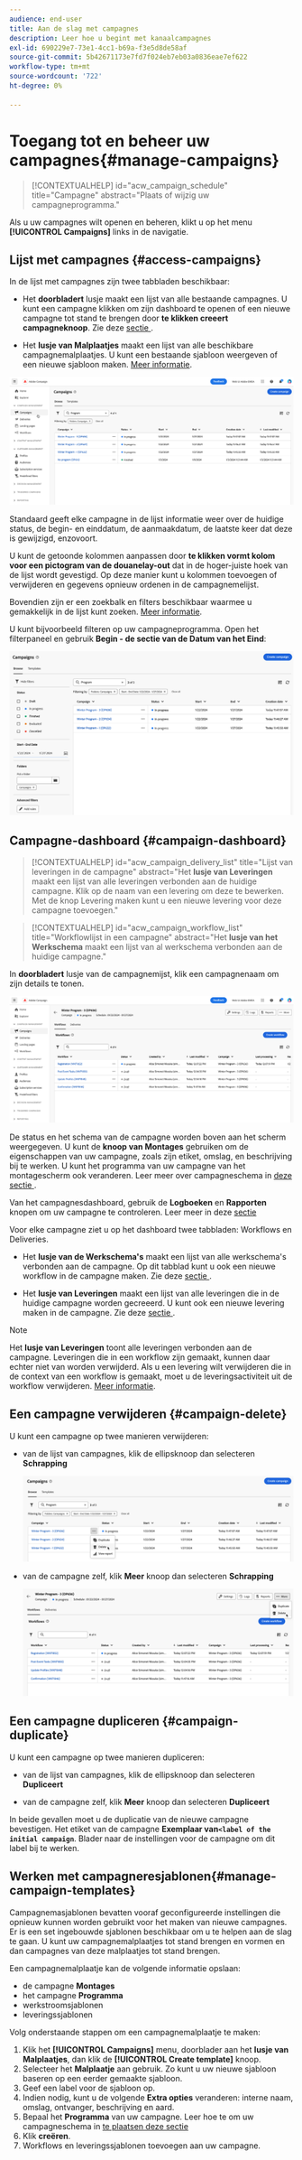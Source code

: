 ```yaml
---
audience: end-user
title: Aan de slag met campagnes
description: Leer hoe u begint met kanaalcampagnes
exl-id: 690229e7-73e1-4cc1-b69a-f3e5d8de58af
source-git-commit: 5b42671173e7fd7f024eb7eb03a0836eae7ef622
workflow-type: tm+mt
source-wordcount: '722'
ht-degree: 0%

---
```


# Toegang tot en beheer uw campagnes{#manage-campaigns}

>[!CONTEXTUALHELP]
>id="acw_campaign_schedule"
>title="Campagne"
>abstract="Plaats of wijzig uw campagneprogramma."

Als u uw campagnes wilt openen en beheren, klikt u op het menu **[!UICONTROL Campaigns]** links in de navigatie.

## Lijst met campagnes {#access-campaigns}

In de lijst met campagnes zijn twee tabbladen beschikbaar:

* Het **doorbladert** lusje maakt een lijst van alle bestaande campagnes. U kunt een campagne klikken om zijn dashboard te openen of een nieuwe campagne tot stand te brengen door **te klikken creeert campagneknoop**. Zie deze [ sectie ](create-campaigns.md#create-campaigns).

* Het **lusje van Malplaatjes** maakt een lijst van alle beschikbare campagnemalplaatjes. U kunt een bestaande sjabloon weergeven of een nieuwe sjabloon maken. [Meer informatie](#manage-campaign-templates).

![ lijst van de Campagne ](assets/campaign-list.png)

Standaard geeft elke campagne in de lijst informatie weer over de huidige status, de begin- en einddatum, de aanmaakdatum, de laatste keer dat deze is gewijzigd, enzovoort.

U kunt de getoonde kolommen aanpassen door **te klikken vormt kolom voor een pictogram van de douanelay-out** dat in de hoger-juiste hoek van de lijst wordt gevestigd. Op deze manier kunt u kolommen toevoegen of verwijderen en gegevens opnieuw ordenen in de campagnemelijst.

Bovendien zijn er een zoekbalk en filters beschikbaar waarmee u gemakkelijk in de lijst kunt zoeken. [Meer informatie](../get-started/user-interface.md#list-screens).

U kunt bijvoorbeeld filteren op uw campagneprogramma. Open het filterpaneel en gebruik **Begin - de sectie van de Datum van het Eind**:

![ filter van de Campagne ](assets/campaign-filter-on-dates.png)

## Campagne-dashboard {#campaign-dashboard}

>[!CONTEXTUALHELP]
>id="acw_campaign_delivery_list"
>title="Lijst van leveringen in de campagne"
>abstract="Het **lusje van Leveringen** maakt een lijst van alle leveringen verbonden aan de huidige campagne. Klik op de naam van een levering om deze te bewerken. Met de knop Levering maken kunt u een nieuwe levering voor deze campagne toevoegen."

>[!CONTEXTUALHELP]
>id="acw_campaign_workflow_list"
>title="Workflowlijst in een campagne"
>abstract="Het **lusje van het Werkschema** maakt een lijst van al werkschema verbonden aan de huidige campagne."

In **doorbladert** lusje van de campagnemijst, klik een campagnenaam om zijn details te tonen.

![ het dashboard van de Campagne ](assets/campaign-dashboard.png)

De status en het schema van de campagne worden boven aan het scherm weergegeven. U kunt de **knoop van Montages** gebruiken om de eigenschappen van uw campagne, zoals zijn etiket, omslag, en beschrijving bij te werken. U kunt het programma van uw campagne van het montagescherm ook veranderen. Leer meer over campagneschema in [ deze sectie ](create-campaigns.md#campaign-schedule).

Van het campagnesdashboard, gebruik de **Logboeken** en **Rapporten** knopen om uw campagne te controleren. Leer meer in deze [ sectie ](create-campaigns.md#create-campaigns)

Voor elke campagne ziet u op het dashboard twee tabbladen: Workflows en Deliveries.

* Het **lusje van de Werkschema&#39;s** maakt een lijst van alle werkschema&#39;s verbonden aan de campagne. Op dit tabblad kunt u ook een nieuwe workflow in de campagne maken. Zie deze [ sectie ](create-campaigns.md#create-campaigns).

* Het **lusje van Leveringen** maakt een lijst van alle leveringen die in de huidige campagne worden gecreeerd. U kunt ook een nieuwe levering maken in de campagne. Zie deze [ sectie ](create-campaigns.md#create-campaigns).

>[!NOTE]
>
>Het **lusje van Leveringen** toont alle leveringen verbonden aan de campagne. Leveringen die in een workflow zijn gemaakt, kunnen daar echter niet van worden verwijderd. Als u een levering wilt verwijderen die in de context van een workflow is gemaakt, moet u de leveringsactiviteit uit de workflow verwijderen. [Meer informatie](../msg/gs-messages.md#delivery-delete).


## Een campagne verwijderen {#campaign-delete}

U kunt een campagne op twee manieren verwijderen:

* van de lijst van campagnes, klik de ellipsknoop dan selecteren **Schrapping**

  ![ Schrap een campagne van de lijst van campagnes ](assets/delete-a-campaign-from-list.png)

* van de campagne zelf, klik **Meer** knoop dan selecteren **Schrapping**

  ![ Schrap een campagne van het campagnesdashboard ](assets/delete-a-campaign-from-dashboard.png)


## Een campagne dupliceren {#campaign-duplicate}

U kunt een campagne op twee manieren dupliceren:

* van de lijst van campagnes, klik de ellipsknoop dan selecteren **Dupliceert**

* van de campagne zelf, klik **Meer** knoop dan selecteren **Dupliceert**

In beide gevallen moet u de duplicatie van de nieuwe campagne bevestigen. Het etiket van de campagne **Exemplaar van`<label of the initial campaign`**. Blader naar de instellingen voor de campagne om dit label bij te werken.


## Werken met campagneresjablonen{#manage-campaign-templates}

Campagnemasjablonen bevatten vooraf geconfigureerde instellingen die opnieuw kunnen worden gebruikt voor het maken van nieuwe campagnes. Er is een set ingebouwde sjablonen beschikbaar om u te helpen aan de slag te gaan. U kunt uw campagnemalplaatjes tot stand brengen en vormen en dan campagnes van deze malplaatjes tot stand brengen.

Een campagnemalplaatje kan de volgende informatie opslaan:

* de campagne **Montages**
* het campagne **Programma**
* werkstroomsjablonen
* leveringssjablonen

Volg onderstaande stappen om een campagnemalplaatje te maken:

1. Klik het **[!UICONTROL Campaigns]** menu, doorblader aan het **lusje van Malplaatjes**, dan klik de **[!UICONTROL Create template]** knoop.
1. Selecteer het **Malplaatje** aan gebruik. Zo kunt u uw nieuwe sjabloon baseren op een eerder gemaakte sjabloon.
1. Geef een label voor de sjabloon op.
1. Indien nodig, kunt u de volgende **Extra opties** veranderen: interne naam, omslag, ontvanger, beschrijving en aard.
1. Bepaal het **Programma** van uw campagne. Leer hoe te om uw campagneschema in [ te plaatsen deze sectie ](create-campaigns.md#campaign-schedule)
1. Klik **creëren**.
1. Workflows en leveringssjablonen toevoegen aan uw campagne.
